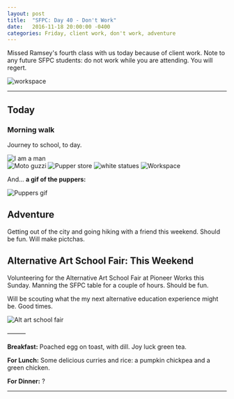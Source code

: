 ```yaml
---
layout: post
title:  "SFPC: Day 40 - Don't Work"
date:   2016-11-18 20:00:00 -0400
categories: Friday, client work, don't work, adventure
---
```


Missed Ramsey's fourth class with us today because of client work. Note to any future SFPC students: do not work while you are attending. You will regert.

![workspace](/assets/sfpc-images/IMG_5749.jpg)

-----

<h2>Today</h2>

<h3>Morning walk</h3>

Journey to school, to day.

![I am a man](/assets/sfpc-images/IMG_5738.jpg)  
![Moto guzzi](/assets/sfpc-images/IMG_5740.jpg)
![Pupper store](/assets/sfpc-images/IMG_5744.jpg)
![white statues](/assets/sfpc-images/IMG_5748.jpg)
![Workspace](/assets/sfpc-images/IMG_5749.jpg)

And... **a gif of the puppers:**

![Puppers gif](/assets/sfpc-images/IMG_5741.gif)

<h2>Adventure</h2>

Getting out of the city and going hiking with a friend this weekend. Should be fun. Will make pictchas.

<h2>Alternative Art School Fair: This Weekend</h2>

Volunteering for the Alternative Art School Fair at Pioneer Works this Sunday. Manning the SFPC table for a couple of hours. Should be fun.

Will be scouting what the my next alternative education experience might be. Good times.

![Alt art school fair](/assets/sfpc-images/IMG_5728.jpg)

———

**Breakfast:** Poached egg on toast, with dill. Joy luck green tea.

**For Lunch:** Some delicious curries and rice: a pumpkin chickpea and a green chicken.

**For Dinner:** ?

-----
